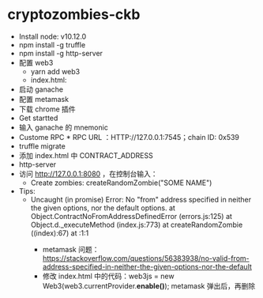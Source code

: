 # cryptozombies-ckb

* Install node: v10.12.0
* npm install -g truffle
* npm install -g http-server
* 配置 web3
	* yarn add web3
	* index.html: <script src="https://unpkg.com/web3@latest/dist/web3.min.js"></script> 
* 启动 ganache
* 配置 metamask
 * 下载 chrome 插件
 * Get startted 
 * 输入 ganache 的 mnemonic
 * Custome RPC
 		* RPC URL ：HTTP://127.0.0.1:7545；chain ID: 0x539
* truffle migrate
* 添加 index.html 中 CONTRACT_ADDRESS
* http-server
* 访问 http://127.0.0.1:8080 ，在控制台输入：
	* Create zombies: createRandomZombie("SOME NAME")
* Tips:
    * Uncaught (in promise) Error: No "from" address specified in neither the given options, nor the default options.
    at Object.ContractNoFromAddressDefinedError (errors.js:125)
    at Object.d._executeMethod (index.js:773)
    at createRandomZombie ((index):67)
    at <anonymous>:1:1
        * metamask 问题：https://stackoverflow.com/questions/56383938/no-valid-from-address-specified-in-neither-the-given-options-nor-the-default
        * 修改 index.html 中的代码：web3js = new Web3(web3.currentProvider.**enable()**); metamask 弹出后，再删除



